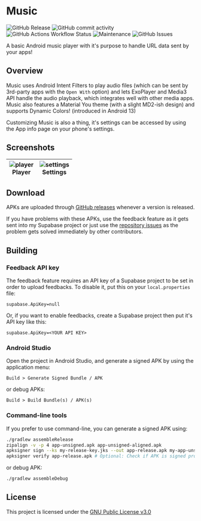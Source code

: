 # Music
![GitHub Release](https://img.shields.io/github/v/release/spir0th/music?sort=semver&label=version)
![GitHub commit activity](https://img.shields.io/github/commit-activity/t/spir0th/music)
![GitHub Actions Workflow Status](https://img.shields.io/github/actions/workflow/status/spir0th/music/build)
![Maintenance](https://img.shields.io/maintenance/yes/2024)
![GitHub Issues](https://img.shields.io/github/issues/spir0th/music)

A basic Android music player with it's purpose to handle URL data sent by your apps!

## Overview
Music uses Android Intent Filters to play audio files (which can be sent by 3rd-party apps with the `Open With` option) and lets ExoPlayer and
Media3 API handle the audio playback, which integrates well with other media apps. Music also features a Material You theme (with a slight MD2-ish design)
and supports Dynamic Colors! (introduced in Android 13)

Customizing Music is also a thing, it's settings can be accessed by using the App info page on your phone's settings.

## Screenshots
|![player](https://github.com/spir0th/music/assets/66259245/cd12e3fe-70fc-4f75-b686-07616addf64f=50x50)<br>Player|![settings](https://github.com/spir0th/music/assets/66259245/530a1f83-0831-49f5-86e4-8723cf13a54a=50x50)<br>Settings|
|:-:|:-:|

## Download
APKs are uploaded through [GitHub releases](https://github.com/spir0th/music/releases) whenever a version is released.

If you have problems with these APKs, use the feedback feature as it gets sent into my Supabase project
or just use the [repository issues](https://github.com/spir0th/music/issues) as the problem gets solved immediately by other contributors.

## Building
### Feedback API key
The feedback feature requires an API key of a Supabase project to be set in order to upload
feedbacks. To disable it, put this on your `local.properties` file:
```
supabase.ApiKey=null
```

Or, if you want to enable feedbacks, create a Supabase project then put it's API key like this:
```
supabase.ApiKey=<YOUR API KEY>
```

### Android Studio
Open the project in Android Studio, and generate a signed APK by using the application menu:
```
Build > Generate Signed Bundle / APK
```
or debug APKs:
```
Build > Build Bundle(s) / APK(s)
```

### Command-line tools
If you prefer to use command-line, you can generate a signed APK using:
```bash
./gradlew assembleRelease
zipalign -v -p 4 app-unsigned.apk app-unsigned-aligned.apk
apksigner sign --ks my-release-key.jks --out app-release.apk my-app-unsigned-aligned.apk
apksigner verify app-release.apk # Optional: Check if APK is signed properly
```
or debug APK:
```bash
./gradlew assembleDebug
```

## License
This project is licensed under the [GNU Public License v3.0](LICENSE)
